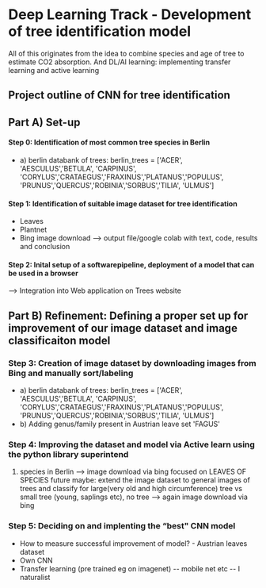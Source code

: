 # Deep Learning Track - Development of tree identification model 
All of this originates from the idea to combine species and age of tree to estimate CO2 absorption.
And DL/AI learning: implementing transfer learning and active learning


## Project outline of CNN for tree identification
## Part A) Set-up
#### Step 0: Identification of most common tree species in Berlin 
- a) berlin databank of trees:
berlin_trees = ['ACER', 'AESCULUS','BETULA', 'CARPINUS', 'CORYLUS','CRATAEGUS','FRAXINUS','PLATANUS','POPULUS', 'PRUNUS','QUERCUS','ROBINIA','SORBUS','TILIA', 'ULMUS']
#### Step 1: Identification of suitable image dataset for tree identification
- Leaves
- Plantnet
- Bing image download
--> output file/google colab with text, code, results and conclusion
#### Step 2: Inital setup of a softwarepipeline, deployment of a model that can be used in a browser
--> Integration into Web application on Trees website

## Part B) Refinement: Defining a proper set up for improvement of our image dataset and image classificaiton model
### Step 3: Creation of image dataset by downloading images from Bing and manually sort/labeling
- a) berlin databank of trees:
berlin_trees = ['ACER', 'AESCULUS','BETULA', 'CARPINUS', 'CORYLUS','CRATAEGUS','FRAXINUS','PLATANUS','POPULUS', 'PRUNUS','QUERCUS','ROBINIA','SORBUS','TILIA', 'ULMUS']
- b) Adding genus/family present in Austrian leave set
'FAGUS'
### Step 4: Improving the dataset and model via Active learn using the python library superintend
1) species in Berlin --> image download via bing focused on LEAVES OF SPECIES
future maybe: extend the image dataset to general images of trees and classify for large(very old and high circumference) tree vs small tree (young, saplings etc), no tree --> again image download via bing


### Step 5: Deciding on and implenting the “best" CNN model
- How to measure successful improvement of model? - Austrian leaves dataset
- Own CNN
- Transfer learning (pre trained eg on imagenet)
-- mobile net etc
-- I naturalist



